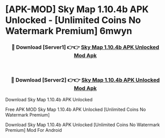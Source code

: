 # [APK-MOD] Sky Map 1.10.4b APK Unlocked - [Unlimited Coins No Watermark Premium] 6mwyn



<div align="center">
<h3>🔴 Download [Server1] 👉👉 <a href="https://momento.my/?title=Sky_Map_1.10.4b_APK_Unlocked">Sky Map 1.10.4b APK Unlocked Mod Apk</a></h3><br>

<h3>🔴 Download [Server2] 👉👉 <a href="https://momento.my/?title=Sky_Map_1.10.4b_APK_Unlocked">Sky Map 1.10.4b APK Unlocked Mod Apk</a></h3>
</div>



Download Sky Map 1.10.4b APK Unlocked 

Free APK MOD Sky Map 1.10.4b APK Unlocked [Unlimited Coins No Watermark Premium]

Download Sky Map 1.10.4b APK Unlocked [Unlimited Coins No Watermark Premium] Mod For Android
